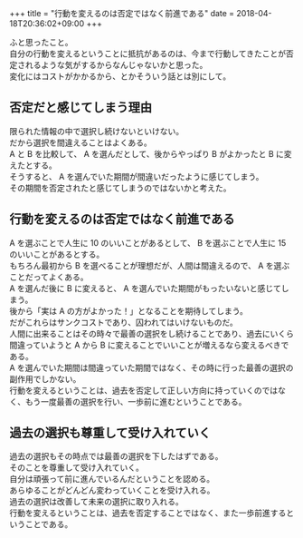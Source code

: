 +++
title = "行動を変えるのは否定ではなく前進である"
date = 2018-04-18T20:36:02+09:00
+++

ふと思ったこと。  
自分の行動を変えるということに抵抗があるのは、今まで行動してきたことが否定されるような気がするからなんじゃないかと思った。  
変化にはコストがかかるから、とかそういう話とは別にして。

## 否定だと感じてしまう理由

限られた情報の中で選択し続けないといけない。  
だから選択を間違えることはよくある。  
A と B を比較して、 A を選んだとして、後からやっぱり B がよかったと B に変えたとする。  
そうすると、 A を選んでいた期間が間違いだったように感じてしまう。  
その期間を否定されたと感じてしまうのではないかと考えた。

## 行動を変えるのは否定ではなく前進である  

A を選ぶことで人生に 10 のいいことがあるとして、 B を選ぶことで人生に 15 のいいことがあるとする。  
もちろん最初から B を選べることが理想だが、人間は間違えるので、 A を選ぶことだってよくある。  
A を選んだ後に B に変えると、 A を選んでいた期間がもったいないと感じてしまう。  
後から「実は A の方がよかった！」となることを期待してしまう。  
だがこれらはサンクコストであり、囚われてはいけないものだ。  
人間に出来ることはその時々で最善の選択をし続けることであり、過去にいくら間違っていようと A から B に変えることでいいことが増えるなら変えるべきである。  
A を選んでいた期間は間違っていた期間ではなく、その時に行った最善の選択の副作用でしかない。  
行動を変えるということは、過去を否定して正しい方向に持っていくのではなく、もう一度最善の選択を行い、一歩前に進むということである。

## 過去の選択も尊重して受け入れていく

過去の選択もその時点では最善の選択を下したはずである。  
そのことを尊重して受け入れていく。  
自分は頑張って前に進んでいるんだということを認める。  
あらゆることがどんどん変わっていくことを受け入れる。  
過去の選択は改善して未来の選択に取り入れる。  
行動を変えるということは、過去を否定することではなく、また一歩前進するということである。
